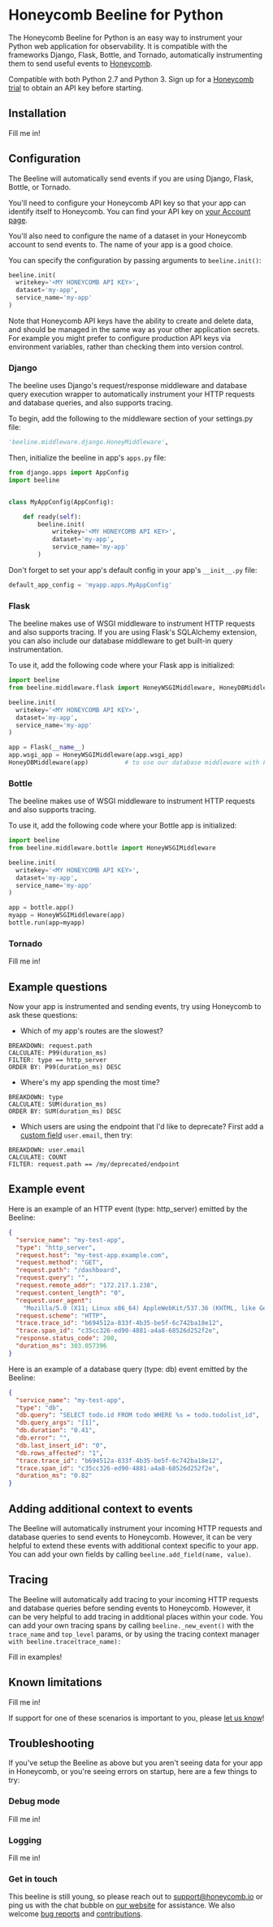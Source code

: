 # Honeycomb Beeline for Python

The Honeycomb Beeline for Python is an easy way to instrument your Python web application for observability. It is compatible with the frameworks Django, Flask, Bottle, and Tornado, automatically instrumenting them to send useful events to [Honeycomb](https://www.honeycomb.io).

Compatible with both Python 2.7 and Python 3. Sign up for a [Honeycomb trial](https://ui.honeycomb.io/signup) to obtain an API key before starting.

## Installation

Fill me in!

## Configuration

The Beeline will automatically send events if you are using Django, Flask, Bottle, or Tornado.

You'll need to configure your Honeycomb API key so that your app can identify itself to Honeycomb. You can find your API key on [your Account page](https://ui.honeycomb.io/account).

You'll also need to configure the name of a dataset in your Honeycomb account to send events to. The name of your app is a good choice.

You can specify the configuration by passing arguments to `beeline.init()`:

```python
beeline.init(
  writekey='<MY HONEYCOMB API KEY>',
  dataset='my-app',
  service_name='my-app'
)
```

Note that Honeycomb API keys have the ability to create and delete data, and should be managed in the same way as your other application secrets. For example you might prefer to configure production API keys via environment variables, rather than checking them into version control.

### Django

The beeline uses Django's request/response middleware and database query execution wrapper to automatically instrument your HTTP requests and database queries, and also supports tracing.

To begin, add the following to the middleware section of your settings.py file:

```python
'beeline.middleware.django.HoneyMiddleware',
```

Then, initialize the beeline in app's `apps.py` file:

```python
from django.apps import AppConfig
import beeline


class MyAppConfig(AppConfig):

    def ready(self):
        beeline.init(
            writekey='<MY HONEYCOMB API KEY>',
            dataset='my-app',
            service_name='my-app'
        )
```

Don't forget to set your app's default config in your app's `__init__.py` file:

```python
default_app_config = 'myapp.apps.MyAppConfig'
```

### Flask

The beeline makes use of WSGI middleware to instrument HTTP requests and also supports tracing. If you are using Flask's SQLAlchemy extension, you can also include our database middleware to get built-in query instrumentation.

To use it, add the following code where your Flask app is initialized:

```python
import beeline
from beeline.middleware.flask import HoneyWSGIMiddleware, HoneyDBMiddleware

beeline.init(
  writekey='<MY HONEYCOMB API KEY>',
  dataset='my-app',
  service_name='my-app'
)

app = Flask(__name__)
app.wsgi_app = HoneyWSGIMiddleware(app.wsgi_app)
HoneyDBMiddleware(app)          # to use our database middleware with Flask-SQLAlchemy
```

### Bottle

The beeline makes use of WSGI middleware to instrument HTTP requests and also supports tracing. 

To use it, add the following code where your Bottle app is initialized:

```python
import beeline
from beeline.middleware.bottle import HoneyWSGIMiddleware

beeline.init(
  writekey='<MY HONEYCOMB API KEY>',
  dataset='my-app',
  service_name='my-app'
)

app = bottle.app()
myapp = HoneyWSGIMiddleware(app)
bottle.run(app=myapp)
```

### Tornado

Fill me in!

## Example questions

Now your app is instrumented and sending events, try using Honeycomb to ask these questions:

- Which of my app's routes are the slowest?

```
BREAKDOWN: request.path
CALCULATE: P99(duration_ms)
FILTER: type == http_server
ORDER BY: P99(duration_ms) DESC
```

- Where's my app spending the most time?

```
BREAKDOWN: type
CALCULATE: SUM(duration_ms)
ORDER BY: SUM(duration_ms) DESC
```

- Which users are using the endpoint that I'd like to deprecate? First add a
  [custom field](#adding-additional-context) `user.email`, then try:

```
BREAKDOWN: user.email
CALCULATE: COUNT
FILTER: request.path == /my/deprecated/endpoint
```

## Example event

Here is an example of an HTTP event (type: http_server) emitted by the Beeline:

```json
{
  "service_name": "my-test-app",
  "type": "http_server",
  "request.host": "my-test-app.example.com",
  "request.method": "GET",
  "request.path": "/dashboard",
  "request.query": "",
  "request.remote_addr": "172.217.1.238",
  "request.content_length": "0",
  "request.user_agent":
    "Mozilla/5.0 (X11; Linux x86_64) AppleWebKit/537.36 (KHTML, like Gecko) Chrome/65.0.3325.181 Safari/537.36",
  "request.scheme": "HTTP",
  "trace.trace_id": "b694512a-833f-4b35-be5f-6c742ba18e12",
  "trace.span_id": "c35cc326-ed90-4881-a4a8-68526d252f2e",
  "response.status_code": 200,
  "duration_ms": 303.057396
}
```

Here is an example of a database query (type: db) event emitted by the Beeline:

```json
{
  "service_name": "my-test-app",
  "type": "db",
  "db.query": "SELECT todo.id FROM todo WHERE %s = todo.todolist_id",
  "db.query_args": "[1]",
  "db.duration": "0.41",
  "db.error": "",
  "db.last_insert_id": "0",
  "db.rows_affected": "1",
  "trace.trace_id": "b694512a-833f-4b35-be5f-6c742ba18e12",
  "trace.span_id": "c35cc326-ed90-4881-a4a8-68526d252f2e",
  "duration_ms": "0.82"
}
```

## Adding additional context to events

The Beeline will automatically instrument your incoming HTTP requests and database queries to send events to Honeycomb. However, it can be very helpful to extend these events with additional context specific to your app. You can add your own fields by calling `beeline.add_field(name, value)`.

## Tracing

The Beeline will automatically add tracing to your incoming HTTP requests and database queries before sending events to Honeycomb. However, it can be very helpful to add tracing in additional places within your code. You can add your own tracing spans by calling `beeline._new_event()` with the `trace_name` and `top_level` params, or by using the tracing context manager `with beeline.trace(trace_name):`

Fill in examples!

## Known limitations

Fill me in!

If support for one of these scenarios is important to you, please [let us know](#get-in-touch)!

## Troubleshooting

If you've setup the Beeline as above but you aren't seeing data for your app in
Honeycomb, or you're seeing errors on startup, here are a few things to try:

### Debug mode

Fill me in!

### Logging

Fill me in!

### Get in touch

This beeline is still young, so please reach out to [support@honeycomb.io](mailto:support@honeycomb.io) or ping us with the chat bubble on [our website](https://www.honeycomb.io) for assistance. We also welcome [bug reports](https://github.com/honeycombio/beeline-ruby/issues) and [contributions](https://github.com/honeycombio/beeline-ruby/blob/master/CONTRIBUTING.md).
